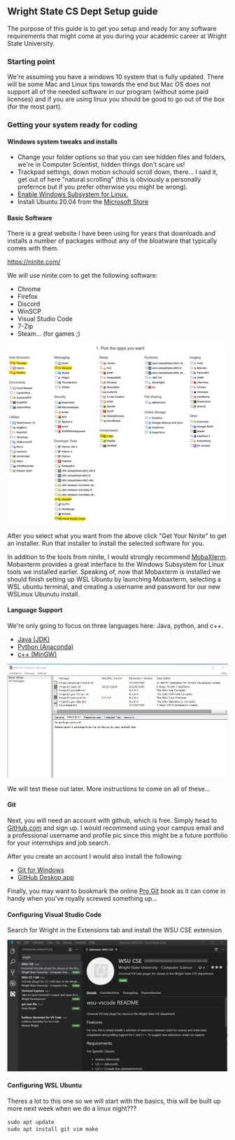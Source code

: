 ## Wright State CS Dept Setup guide

The purpose of this guide is to get you setup and ready for any software 
requirements that might come at you during your academic career at Wright 
State University.

### Starting point
We're assuming you have a windows 10 system that is fully updated.  There 
will be some Mac and Linux tips towards the end but Mac OS does not support
all of the needed software in our program (without some paid licenses) and if
you are using linux you should be good to go out of the box (for the most part).

### Getting your system ready for coding

#### Windows system tweaks and installs
* Change your folder options so that you can see hidden files and folders, 
  we're in Computer Scientist, hidden things don't scare us!
* Trackpad settings, down motion schould scroll down, there... I said it, get out
  of here "natural scrolling" (this is obviously a personally prefernce but if you 
  prefer otherwise you might be wrong).
* [Enable Windows Subsystem for Linux.](https://docs.microsoft.com/en-us/windows/wsl/install-win10)
* Install Ubuntu 20.04 from the [Microsoft Store](https://aka.ms/wslstore)

#### Basic Software
There is a great website I have been using for years that downloads and installs
a number of packages without any of the bloatware that typically comes with them.

https://ninite.com/

We will use ninite.com to get the following software:
* Chrome
* Firefox
* Discord
* WinSCP
* Visual Studio Code
* 7-Zip
* Steam... (for games ;)

![ninite](images/ninite-lite.png)

After you select what you want from the above click "Get Your Ninite" to get 
an installer.  Run that installer to install the selected software for you.

In addition to the tools from ninite, I would strongly recommend [MobaXterm](https://mobaxterm.mobatek.net/download.html).
Mobaxterm provides a great interface to the Windows Subsystem for Linux tools
we installed earlier.  Speaking of, now that Mobaxterm is installed we should 
finish setting up WSL Ubuntu by launching Mobaxterm, selecting a WSL ubuntu
terminal, and creating a username and password for our new WSLinux Ubunutu 
install.

#### Language Support
We're only going to focus on three languages here: Java, python, and c++.

* [Java (JDK)](https://adoptopenjdk.net/?variant=openjdk14&jvmVariant=hotspot)
* [Python (Anaconda)](https://repo.anaconda.com/archive/Anaconda3-2020.07-Windows-x86_64.exe)
* [c++ (MinGW)](https://osdn.net/projects/mingw/releases/p15522)

![mingw](images/mingw.png)

We will test these out later.  More instructions to come on all of these...

#### Git
Next, you will need an account with github, which is free.  Simply head to 
[GitHub.com](https://github.com/) and sign up.  I would recommend using your 
campus email and a professional username and profile pic since this might be a
future portfolio for your internships and job search.

After you create an account I would also install the following:
* [Git for Windows](https://git-scm.com/download/win)
* [GitHub Deskop app](https://desktop.github.com/)

Finally, you may want to bookmark the online [Pro Git](https://git-scm.com/book/en/v2) 
book as it can come in handy when you've royally screwed something up...

#### Configuring Visual Studio Code
Search for Wright in the Extensions tab and install the WSU CSE extension

![vscode image](images/vscode.png)

#### Configuring WSL Ubuntu
Theres a lot to this one so we will start with the basics, this will be built up more 
next week when we do a linux night???
```
sudo apt update
sudo apt install git vim make
```
